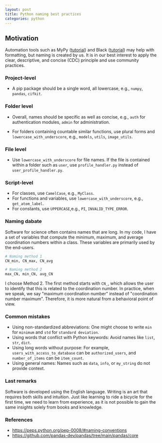 ```yaml
---
layout: post
title: Python naming best practices
categories: python
---
```

## Motivation

Automation tools such as MyPy ([tutorial](https://bobleesj.github.io/python/2024/06/04/python-static-type-checking.html)) and Black ([tutorial](https://bobleesj.github.io/tutorial/2024/03/11/python-styling-guide.html)) may help with formatting, but naming is created by us. It is in our best interest to apply the clear, descriptive, and concise (CDC) principle and use community practices.

### Project-level

- A pip package should be a single word, all lowercase, e.g., `numpy`, `pandas`, `cifkit`.

### Folder level

- Overall, names should be specific as well as concise, e.g., `auth` for authentication modules, `admin` for administration.

- For folders containing countable similar functions, use plural forms and `lowercase_with_underscore`, e.g., `models`, `utils`, `image_utils`.

### File level

- Use `lowercase_with_underscore` for file names. If the file is contained within a folder such as `user`, use `profile_handler.py`  instead of `user_profile_handler.py`.
  
### Script-level

- For classes, use `CamelCase`, e.g., `MyClass`.
- For functions and variables, use `lowercase_with_underscore`, e.g., `get_atom_label`.
- For constants, use `UPPERCASE`,e.g., `PI`, `INVALID_TYPE_ERROR`.


### Naming dabate

Software for science often contains names that are long. In my code, I have a set of variables that compute the minimum, maximum, and average coordination numbers within a class. These variables are primarily used by the end-users.

```python
# Naming method 1
CN_min, CN_max, CN_avg

# Naming method 2
max_CN, min_CN, avg_CN
```

 I choose Method 2. The first method starts with `CN_`, which allows the user to identify that this is related to the coordination number. In practice, when we speak, we say "maximum coordination number" instead of "coordination number maximum". Therefore, it is more natural from a behavioral point of view.

### Common mistakes

- Using non-standardized abbreviations: One might choose to write `min` for `minimum` and `std` for `standard deviation`.
- Using words that conflict with Python keywords: Avoid names like `list`, `str`, `dict`.
- Using long words without purpose: For example, `users_with_access_to_database` can be `authorized_users`, and `number_of_items`  can be `item_count`.
- Using general names: Names such as `data`, `info`, or `my_string` do not provide context.

### Last remarks

Software is developed using the English language. Writing is an art that requires both skills and intuition. Just like learning to ride a bicycle for the first time, we need to learn from experience, as it is not possible to gain the same insights solely from books and knowledge.

### References

- https://peps.python.org/pep-0008/#naming-conventions
- https://github.com/pandas-dev/pandas/tree/main/pandas/core
